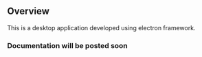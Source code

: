 ## Overview
This is a desktop application developed using electron framework.

### Documentation will be posted soon


